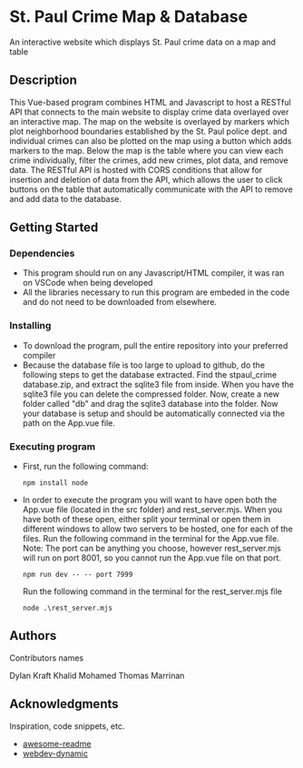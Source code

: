 # St. Paul Crime Map & Database

An interactive website which displays St. Paul crime data on a map and table

## Description

This Vue-based program combines HTML and Javascript to host a RESTful API that connects to the main website to display crime data overlayed over an interactive map. The map on the website is overlayed by markers which plot 
neighborhood boundaries established by the St. Paul police dept. and individual crimes can also be plotted on the map using a button which adds markers to the map. Below the map is the table where you can view each crime individually, 
filter the crimes, add new crimes, plot data, and remove data. The RESTful API is hosted with CORS conditions that allow for insertion and deletion of data from the API, which allows the user to click buttons on the table that 
automatically communicate with the API to remove and add data to the database.

## Getting Started

### Dependencies

* This program should run on any Javascript/HTML compiler, it was ran on VSCode when being developed
* All the libraries necessary to run this program are embeded in the code and do not need to be downloaded from elsewhere.

### Installing

* To download the program, pull the entire repository into your preferred compiler
* Because the database file is too large to upload to github, do the following steps to get the database extracted. Find the stpaul_crime database.zip, and extract the sqlite3 file from inside. When you have the sqlite3 file you
  can delete the compressed folder. Now, create a new folder called "db" and drag the sqlite3 database into the folder. Now your database is setup and should be automatically connected via the path on the App.vue file.


### Executing program

* First, run the following command:
  ```
  npm install node
  ```
* In order to execute the program you will want to have open both the App.vue file (located in the src folder) and rest_server.mjs. When you have both of these open, either split your terminal or open them in different windows
  to allow two servers to be hosted, one for each of the files. Run the following command in the terminal for the App.vue file. Note: The port can be anything you choose, however rest_server.mjs will run on port 8001, so you cannot
  run the App.vue file on that port. 
  
  ```
  npm run dev -- -- port 7999
  ```
  Run the following command in the terminal for the rest_server.mjs file
  
  ```
  node .\rest_server.mjs
  ```

## Authors

Contributors names

Dylan Kraft
Khalid Mohamed
Thomas Marrinan


## Acknowledgments

Inspiration, code snippets, etc.
* [awesome-readme](https://github.com/matiassingers/awesome-readme)
* [webdev-dynamic](https://github.com/tmarrinan/webdev-dynamic)
